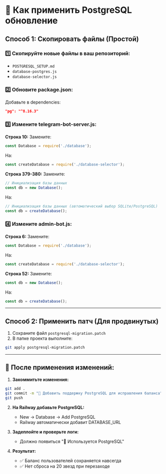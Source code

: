 # 🔧 Как применить PostgreSQL обновление

## Способ 1: Скопировать файлы (Простой)

### 1️⃣ Скопируйте новые файлы в ваш репозиторий:
- `POSTGRESQL_SETUP.md`
- `database-postgres.js` 
- `database-selector.js`

### 2️⃣ Обновите package.json:
Добавьте в dependencies:
```json
"pg": "^8.16.3"
```

### 3️⃣ Измените telegram-bot-server.js:
**Строка 10:** Замените:
```javascript
const Database = require('./database');
```
На:
```javascript
const createDatabase = require('./database-selector');
```

**Строка 379-380:** Замените:
```javascript
// Инициализация базы данных
const db = new Database();
```
На:
```javascript  
// Инициализация базы данных (автоматический выбор SQLite/PostgreSQL)
const db = createDatabase();
```

### 4️⃣ Измените admin-bot.js:
**Строка 6:** Замените:
```javascript
const Database = require('./database');
```
На:
```javascript
const createDatabase = require('./database-selector');
```

**Строка 52:** Замените:
```javascript
const db = new Database();
```
На:
```javascript
const db = createDatabase();
```

---

## Способ 2: Применить патч (Для продвинутых)

1. Сохраните файл `postgresql-migration.patch`
2. В папке проекта выполните:
```bash
git apply postgresql-migration.patch
```

---

## 🚀 После применения изменений:

1. **Закоммитьте изменения:**
```bash
git add .
git commit -m "🐘 Добавить поддержку PostgreSQL для исправления баланса"
git push
```

2. **На Railway добавьте PostgreSQL:**
   - New → Database → Add PostgreSQL
   - Railway автоматически добавит DATABASE_URL

3. **Задеплойте и проверьте логи:**
   - Должно появиться "🐘 Используется PostgreSQL"

4. **Результат:**
   - ✅ Баланс пользователей сохраняется навсегда
   - ✅ Нет сброса на 20 звезд при перезаходе